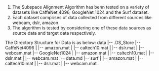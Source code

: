 1. The Subspace Alignment Algorithm has benn tested on a variety of datasets like CaffeNet 4096, GoogleNet 1024 and the Surf dataset.
2. Each dataset comprises of data collected from different sources like webcam, dslr, amazon
3. The algorithm is tested by considering one of these data sources as source data and target data respectively.

The DIrectory Structure for Data is as below:
data
   |-- .DS_Store
   |-- CaffeNet4096
   |   |-- amazon.mat
   |   |-- caltech10.mat
   |   |-- dslr.mat
   |   |-- webcam.mat
   |-- GoogleNet1024
   |   |-- amazon.mat
   |   |-- caltech10.mat
   |   |-- dslr.mat
   |   |-- webcam.mat
   |-- data.md
   |-- surf
   |   |-- amazon.mat
   |   |-- caltech10.mat
   |   |-- dslr.mat
   |   |-- webcam.mat